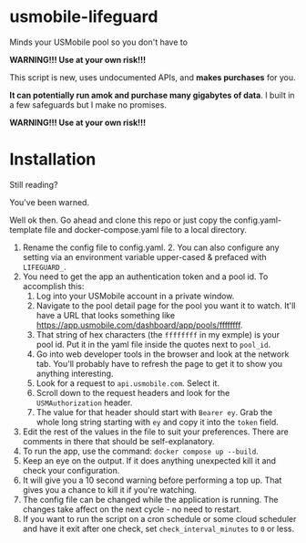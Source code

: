 # usmobile-lifeguard
Minds your USMobile pool so you don't have to

**WARNING!!! Use at your own risk!!!**

This script is new, uses undocumented APIs, and **makes purchases** for you.

**It can potentially run amok and purchase many gigabytes of data**. I built in a few safeguards but I make no promises.

**WARNING!!! Use at your own risk!!!**

# Installation
Still reading?

You've been warned.

Well ok then. Go ahead and clone this repo or just copy the config.yaml-template file and docker-compose.yaml file to a local directory.

1. Rename the config file to config.yaml.
   2. You can also configure any setting via an environment variable upper-cased & prefaced with `LIFEGUARD_`.
2. You need to get the app an authentication token and a pool id. To accomplish this:
    1. Log into your USMobile account in a private window.
    2. Navigate to the pool detail page for the pool you want it to watch. It'll have a URL that looks something like https://app.usmobile.com/dashboard/app/pools/ffffffff.
    3. That string of hex characters (the `ffffffff` in my exmple) is your pool id. Put it in the yaml file inside the quotes next to `pool_id`.
    4. Go into web developer tools in the browser and look at the network tab. You'll probably have to refresh the page to get it to show you anything interesting.
    5. Look for a request to `api.usmobile.com`. Select it.
    6. Scroll down to the request headers and look for the `USMAuthorization` header.
    7. The value for that header should start with `Bearer ey`. Grab the whole long string starting with `ey` and copy it into the `token` field.
3. Edit the rest of the values in the file to suit your preferences. There are comments in there that should be self-explanatory.
4. To run the app, use the command: `docker compose up --build`.
5. Keep an eye on the output. If it does anything unexpected kill it and check your configuration.
6. It will give you a 10 second warning before performing a top up. That gives you a chance to kill it if you're watching.
7. The config file can be changed while the application is running. The changes take affect on the next cycle - no need to restart.
8. If you want to run the script on a cron schedule or some cloud scheduler and have it exit after one check, set `check_interval_minutes` to `0` or less.
